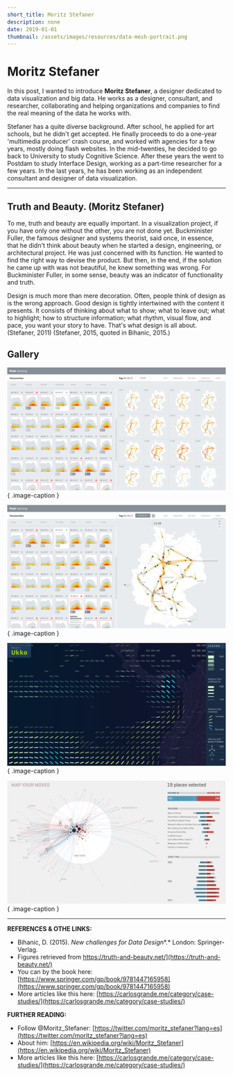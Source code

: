 ```yaml
---
short_title: Moritz Stefaner
description: none
date: 2019-01-01
thumbnail: /assets/images/resources/data-mesh-portrait.png
---
```


# Moritz Stefaner

In this post, I wanted to introduce **Moritz Stefaner**, a designer dedicated to data visualization and big data. He works as a designer, consultant, and researcher, collaborating and helping organizations and companies to find the real meaning of the data he works with.

Stefaner has a quite diverse background. After school, he applied for art schools, but he didn't get accepted. He finally proceeds to do a one-year 'multimedia producer' crash course, and worked with agencies for a few years, mostly doing flash websites. In the mid-twenties, he decided to go back to University to study Cognitive Science. After these years the went to Postdam to study Interface Design, working as a part-time researcher for a few years. In the last years, he has been working as an independent consultant and designer of data visualization.

---

## Truth and Beauty. (Moritz Stefaner)


To me, truth and beauty are equally important. In a visualization project, if you have only one without the other, you are not done yet.
Buckminister Fuller, the famous designer and systems theorist, said once, in essence, that he didn't think about beauty when he started a design, engineering, or architectural project. He was just concerned with its function. He wanted to find the right way to devise the product. But then, in the end, if the solution he came up with was not beautiful, he knew something was wrong. For Buckminister Fuller, in some sense, beauty was an indicator of functionality and truth.

Design is much more than mere decoration. Often, people think of design as is the wrong approach. Good design is tightly intertwined with the content it presents. It consists of thinking about what to show; what to leave out; what to highlight; how to structure information; what rhythm, visual flow, and pace, you want your story to have. That's what design is all about. (Stefaner, 2011)
(Stefaner, 2015, quoted in Bihanic, 2015.)


## Gallery

<div class="gallery grid-2 effect-zoom" markdown>

![Peak Spotting: Data on rails](../../assets/images/references/stefaner-peak-spotting-1.png){ .image-caption }

![Peak Spotting: Data on rails](../../assets/images/references/stefaner-peak-spotting-2.png){ .image-caption }


![Project Ukko: Seasonal wind predictions](../../assets/images/references/stefaner-project-ukko.png){ .image-caption }


![Project: Map your moves](../../assets/images/references/stefaner-map-your-moves.png){ .image-caption }

</div>

---

**REFERENCES & OTHE LINKS:**

- Bihanic, D. (2015). *New challenges for Data Design**.* London: Springer-Verlag.
- Figures retrieved from https://truth-and-beauty.net/](https://truth-and-beauty.net/)
- You can by the book here: [https://www.springer.com/gp/book/9781447165958](https://www.springer.com/gp/book/9781447165958)
- More articles like this here: [https://carlosgrande.me/category/case-studies/](https://carlosgrande.me/category/case-studies/)

**FURTHER READING:**

- Follow @Moritz_Stefaner: [https://twitter.com/moritz_stefaner?lang=es](https://twitter.com/moritz_stefaner?lang=es)
- About him: [https://en.wikipedia.org/wiki/Moritz_Stefaner](https://en.wikipedia.org/wiki/Moritz_Stefaner)
- More articles like this here: [https://carlosgrande.me/category/case-studies/](https://carlosgrande.me/category/case-studies/)